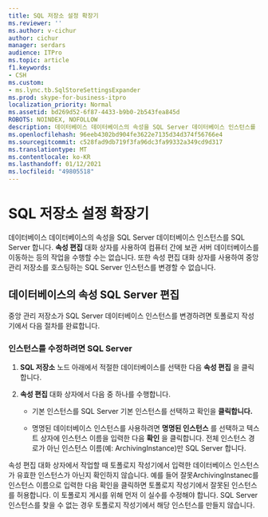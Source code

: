 ```yaml
---
title: SQL 저장소 설정 확장기
ms.reviewer: ''
ms.author: v-cichur
author: cichur
manager: serdars
audience: ITPro
ms.topic: article
f1.keywords:
- CSH
ms.custom:
- ms.lync.tb.SqlStoreSettingsExpander
ms.prod: skype-for-business-itpro
localization_priority: Normal
ms.assetid: bd269d52-6f87-4433-b9b0-2b543fea845d
ROBOTS: NOINDEX, NOFOLLOW
description: 데이터베이스 데이터베이스의 속성을 SQL Server 데이터베이스 인스턴스를 SQL Server 합니다. 속성 편집 대화 상자를 사용하여 컴퓨터 간에 보관 서버 데이터베이스를 이동하는 등의 작업을 수행할 수는 없습니다. 또한 속성 편집 대화 상자를 사용하여 중앙 관리 저장소를 호스팅하는 SQL Server 인스턴스를 변경할 수 없습니다.
ms.openlocfilehash: 96eeb4302bd904fe3622e7135d34d374f56766e4
ms.sourcegitcommit: c528fad9db719f3fa96dc3fa99332a349cd9d317
ms.translationtype: MT
ms.contentlocale: ko-KR
ms.lasthandoff: 01/12/2021
ms.locfileid: "49805518"
---
```

# <a name="sql-store-settings-expander"></a>SQL 저장소 설정 확장기
 
데이터베이스 데이터베이스의 속성을 SQL Server 데이터베이스 인스턴스를 SQL Server 합니다. **속성 편집** 대화 상자를 사용하여 컴퓨터 간에 보관 서버 데이터베이스를 이동하는 등의 작업을 수행할 수는 없습니다. 또한 속성 편집 대화  상자를 사용하여 중앙 관리 저장소를 호스팅하는 SQL Server 인스턴스를 변경할 수 없습니다.
  
## <a name="editing-the-properties-of-a-sql-server-database"></a>데이터베이스의 속성 SQL Server 편집

중앙 관리 저장소가 SQL Server 데이터베이스 인스턴스를 변경하려면 토폴로지 작성기에서 다음 절차를 완료합니다.
  
### <a name="to-modify-an-instance-of-sql-server"></a>인스턴스를 수정하려면 SQL Server

1. **SQL 저장소** 노드 아래에서 적절한 데이터베이스를 선택한 다음 **속성 편집** 을 클릭합니다.
    
2. **속성 편집** 대화 상자에서 다음 중 하나를 수행합니다.
    
   - 기본 인스턴스를 SQL Server 기본 인스턴스를 선택하고 확인을 **클릭합니다.** 
    
   - 명명된 데이터베이스 인스턴스를 사용하려면 **명명된 인스턴스** 를 선택하고 텍스트 상자에 인스턴스 이름을 입력한 다음 **확인** 을 클릭합니다. 전체 인스턴스 경로가 아닌 인스턴스 이름(예: ArchivingInstance)만 SQL Server 합니다.
    
속성 편집 대화  상자에서 작업할 때 토폴로지 작성기에서 입력한 데이터베이스 인스턴스가 유효한 인스턴스가 아닌지 확인하지 않습니다. 예를 들어 잘못ArchivingInstanec를 인스턴스 이름으로 입력한 다음 확인을 클릭하면 토폴로지 작성기에서 잘못된 인스턴스를 허용합니다. 이 토폴로지 게시를 위해 먼저 이 실수를 수정해야 합니다. SQL Server 인스턴스를 찾을 수 없는 경우 토폴로지 작성기에서 해당 인스턴스를 만들지 않습니다.
  

